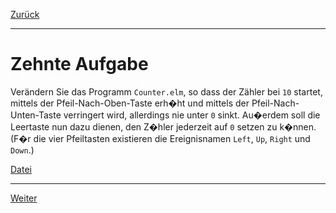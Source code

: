 [Zurück](State.md)

---

# Zehnte Aufgabe

Verändern Sie das Programm `Counter.elm`, so dass der Zähler bei `10` startet, mittels der Pfeil-Nach-Oben-Taste erh�ht und mittels der Pfeil-Nach-Unten-Taste verringert wird, allerdings nie unter `0` sinkt. Au�erdem soll die Leertaste nun dazu dienen, den Z�hler jederzeit auf `0` setzen zu k�nnen. (F�r die vier Pfeiltasten existieren die Ereignisnamen `Left`, `Up`, `Right` und `Down`.)

[Datei](https://raw.githubusercontent.com/jan-christiansen/Elm-Kurs/master/src/task10/Counter.elm)

---

[Weiter](Mario.md)
